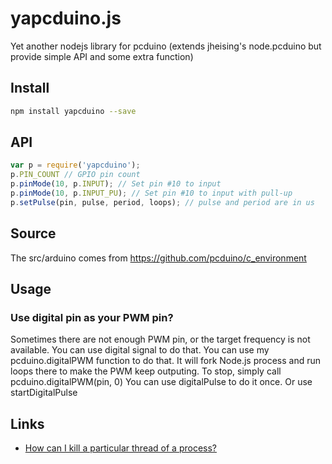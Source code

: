 # yapcduino.js

Yet another nodejs library for pcduino (extends jheising's node.pcduino but provide simple API and some extra function)

## Install

```bash
npm install yapcduino --save
```

## API

```javascript
var p = require('yapcduino');
p.PIN_COUNT // GPIO pin count
p.pinMode(10, p.INPUT); // Set pin #10 to input
p.pinMode(10, p.INPUT_PU); // Set pin #10 to input with pull-up
p.setPulse(pin, pulse, period, loops); // pulse and period are in us
```

## Source

The src/arduino comes from https://github.com/pcduino/c_environment

## Usage

### Use digital pin as your PWM pin?

Sometimes there are not enough PWM pin, or the target frequency is not available.
You can use digital signal to do that.
You can use my pcduino.digitalPWM function to do that. It will fork Node.js process and run loops there to make the PWM keep outputing. To stop, simply call pcduino.digitalPWM(pin, 0)
You can use digitalPulse to do it once. Or use startDigitalPulse

## Links

- [How can I kill a particular thread of a process?](http://unix.stackexchange.com/questions/1066/how-can-i-kill-a-particular-thread-of-a-process)
